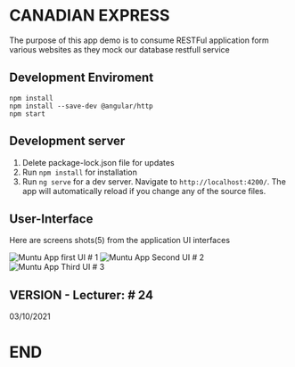 # CANADIAN EXPRESS

The purpose of this app demo is to consume RESTFul application form various websites as they mock our database restfull service

## Development Enviroment

```
npm install
npm install --save-dev @angular/http
npm start

```


## Development server

1. Delete package-lock.json file for updates
2. Run `npm install` for installation 
3. Run `ng serve` for a dev server. Navigate to `http://localhost:4200/`. The app will automatically reload if you change any of the source files.

## User-Interface

Here are screens shots(5) from the application UI interfaces

![ Muntu App first UI # 1 ](https://github.com/LINOSNCHENA/Search-for-product-brewers/blob/master/src/assets/page1.png)
![ Muntu App Second UI # 2 ](https://github.com/LINOSNCHENA/Search-for-product-brewers/blob/master/src/assets/page2.png)
![ Muntu App Third UI # 3 ](https://github.com/LINOSNCHENA/Search-for-product-brewers/blob/master/src/assets/page3.png)

## VERSION - Lecturer: # 24

03/10/2021

# END
